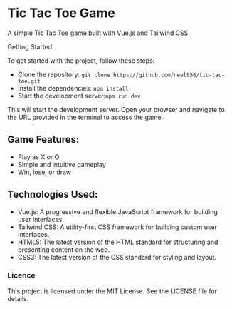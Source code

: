 # Tic Tac Toe Game

A simple Tic Tac Toe game built with Vue.js and Tailwind CSS.

Getting Started

To get started with the project, follow these steps:

- Clone the repository: `git clone https://github.com/neel958/tic-tac-toe.git`
- Install the dependencies: `npm install`
- Start the development server:`npm run dev`

This will start the development server. Open your browser and navigate to the URL provided in the terminal to access the game.

## Game Features: 

- Play as X or O
- Simple and intuitive gameplay
- Win, lose, or draw

## Technologies Used: 
- Vue.js: A progressive and flexible JavaScript framework for building user interfaces.
- Tailwind CSS: A utility-first CSS framework for building custom user interfaces.
- HTML5: The latest version of the HTML standard for structuring and presenting content on the web.
- CSS3: The latest version of the CSS standard for styling and layout.

### Licence 
This project is licensed under the MIT License. See the LICENSE file for details.